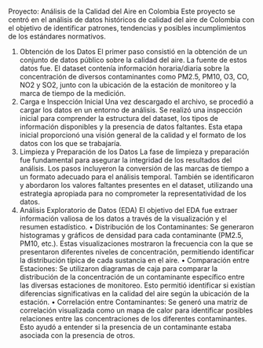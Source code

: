 Proyecto: Análisis de la Calidad del Aire en Colombia
Este proyecto se centró en el análisis de datos históricos de calidad del aire de Colombia con el objetivo de identificar patrones, tendencias y posibles incumplimientos de los estándares normativos.
1. Obtención de los Datos
El primer paso consistió en la obtención de un conjunto de datos público sobre la calidad del aire. La fuente de estos datos fue. El dataset contenía información horaria/diaria sobre la concentración de diversos contaminantes como PM2.5, PM10, O3, CO, NO2 y SO2, junto con la ubicación de la estación de monitoreo y la marca de tiempo de la medición. 
2. Carga e Inspección Inicial
Una vez descargado el archivo, se procedió a cargar los datos en un entorno de análisis. Se realizó una inspección inicial para comprender la estructura del dataset, los tipos de información disponibles y la presencia de datos faltantes. Esta etapa inicial proporcionó una visión general de la calidad y el formato de los datos con los que se trabajaría.
3. Limpieza y Preparación de los Datos
La fase de limpieza y preparación fue fundamental para asegurar la integridad de los resultados del análisis. Los pasos incluyeron la conversión de las marcas de tiempo a un formato adecuado para el análisis temporal. También se identificaron y abordaron los valores faltantes presentes en el dataset, utilizando una estrategia apropiada para no comprometer la representatividad de los datos. 
4. Análisis Exploratorio de Datos (EDA)
El objetivo del EDA fue extraer información valiosa de los datos a través de la visualización y el resumen estadístico.
•	Distribución de los Contaminantes: Se generaron histogramas y gráficos de densidad para cada contaminante (PM2.5, PM10, etc.). Estas visualizaciones mostraron la frecuencia con la que se presentaron diferentes niveles de concentración, permitiendo identificar la distribución típica de cada sustancia en el aire.
•	Comparación entre Estaciones: Se utilizaron diagramas de caja para comparar la distribución de la concentración de un contaminante específico entre las diversas estaciones de monitoreo. Esto permitió identificar si existían diferencias significativas en la calidad del aire según la ubicación de la estación.
•	Correlación entre Contaminantes: Se generó una matriz de correlación visualizada como un mapa de calor para identificar posibles relaciones entre las concentraciones de los diferentes contaminantes. Esto ayudó a entender si la presencia de un contaminante estaba asociada con la presencia de otros.

